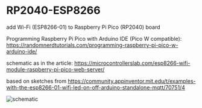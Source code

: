# RP2040-ESP8266
add Wi-Fi (ESP8266-01) to Raspberry Pi Pico (RP2040) board 

Programming Raspberry Pi Pico with Arduino IDE (Pico W compatible): https://randomnerdtutorials.com/programming-raspberry-pi-pico-w-arduino-ide/

schematic as in the article: https://microcontrollerslab.com/esp8266-wifi-module-raspberry-pi-pico-web-server/

based on sketches from https://community.appinventor.mit.edu/t/examples-with-the-esp8266-01-wifi-led-on-off-arduino-standalone-mqtt/70751/4

![schematic](https://microcontrollerslab.com/wp-content/uploads/2022/03/Raspberry-Pi-Pico-with-ESP-01-connection-diagram-using-UART0.jpg)


